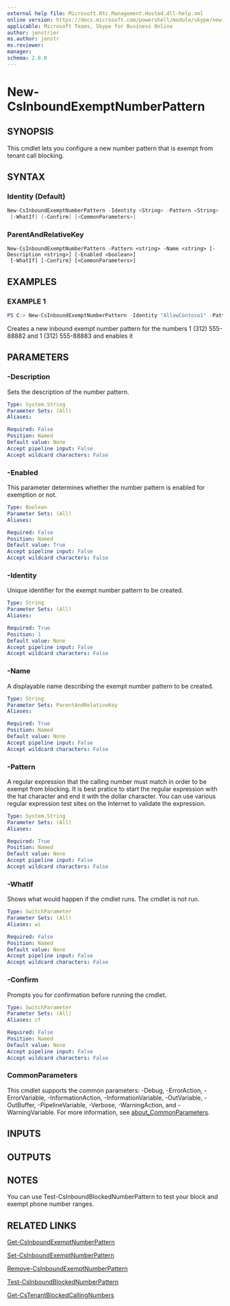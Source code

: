 ```yaml
---
external help file: Microsoft.Rtc.Management.Hosted.dll-help.xml 
online version: https://docs.microsoft.com/powershell/module/skype/new-csinboundexemptnumberpattern
applicable: Microsoft Teams, Skype for Business Online
author: jenstrier
ms.author: jenstr
ms.reviewer: 
manager:
schema: 2.0.0
---
```


# New-CsInboundExemptNumberPattern

## SYNOPSIS

This cmdlet lets you configure a new number pattern that is exempt from tenant call blocking.

## SYNTAX

### Identity (Default)

```powershell
New-CsInboundExemptNumberPattern -Identity <String> -Pattern <String> [-Description <String>] [-Enabled <Boolean>]
 [-WhatIf] [-Confirm] [<CommonParameters>]
```

### ParentAndRelativeKey
```
New-CsInboundExemptNumberPattern -Pattern <string> -Name <string> [-Description <string>] [-Enabled <boolean>]
 [-WhatIf] [-Confirm] [<CommonParameters>]
```

## EXAMPLES

### EXAMPLE 1

```powershell
PS C:> New-CsInboundExemptNumberPattern -Identity "AllowContoso1" -Pattern "^\+?1312555888[2|3]$" -Description "Allow Contoso helpdesk" -Enabled $True
```

Creates a new inbound exempt number pattern for the numbers 1 (312) 555-88882 and 1 (312) 555-88883 and enables it

## PARAMETERS

### -Description

Sets the description of the number pattern.

```yaml
Type: System.String
Parameter Sets: (All)
Aliases:

Required: False
Position: Named
Default value: None
Accept pipeline input: False
Accept wildcard characters: False
```

### -Enabled
This parameter determines whether the number pattern is enabled for exemption or not.

```yaml
Type: Boolean
Parameter Sets: (All)
Aliases:

Required: False
Position: Named
Default value: True
Accept pipeline input: False
Accept wildcard characters: False
```

### -Identity
Unique identifier for the exempt number pattern to be created.

```yaml
Type: String
Parameter Sets: (All)
Aliases:

Required: True
Position: 1
Default value: None
Accept pipeline input: False
Accept wildcard characters: False
```

### -Name
A displayable name describing the exempt number pattern to be created.

```yaml
Type: String
Parameter Sets: ParentAndRelativeKey
Aliases:

Required: True
Position: Named
Default value: None
Accept pipeline input: False
Accept wildcard characters: False
```

### -Pattern

A regular expression that the calling number must match in order to be exempt from blocking. It is best pratice to start the regular expression with the hat character and end it with the dollar character. You can use various regular expression test sites on the Internet to validate the expression.

```yaml
Type: System.String
Parameter Sets: (All)
Aliases:

Required: True
Position: Named
Default value: None
Accept pipeline input: False
Accept wildcard characters: False
```

### -WhatIf

Shows what would happen if the cmdlet runs. The cmdlet is not run.

```yaml
Type: SwitchParameter
Parameter Sets: (All)
Aliases: wi

Required: False
Position: Named
Default value: None
Accept pipeline input: False
Accept wildcard characters: False
```

### -Confirm

Prompts you for confirmation before running the cmdlet.

```yaml
Type: SwitchParameter
Parameter Sets: (All)
Aliases: cf

Required: False
Position: Named
Default value: None
Accept pipeline input: False
Accept wildcard characters: False
```

### CommonParameters

This cmdlet supports the common parameters: -Debug, -ErrorAction, -ErrorVariable, -InformationAction, -InformationVariable, -OutVariable, -OutBuffer, -PipelineVariable, -Verbose, -WarningAction, and -WarningVariable. For more information, see [about_CommonParameters](http://go.microsoft.com/fwlink/?LinkID=113216).

## INPUTS

## OUTPUTS

## NOTES

You can use Test-CsInboundBlockedNumberPattern to test your block and exempt phone number ranges.

## RELATED LINKS

[Get-CsInboundExemptNumberPattern](Get-CsInboundExemptNumberPattern.md)

[Set-CsInboundExemptNumberPattern](Set-CsInboundExemptNumberPattern.md)

[Remove-CsInboundExemptNumberPattern](Remove-CsInboundExemptNumberPattern.md)

[Test-CsInboundBlockedNumberPattern](Test-CsInboundBlockedNumberPattern.md)

[Get-CsTenantBlockedCallingNumbers](Get-CsTenantBlockedCallingNumbers.md)
